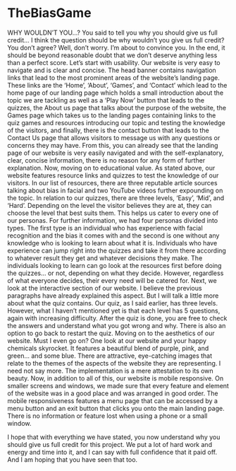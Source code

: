 # TheBiasGame
WHY WOULDN’T YOU...?
You said to tell you why you should give us full credit... I think the question should be why wouldn’t you give us full credit? You don’t agree? Well, don’t worry. I’m about to convince you. In the end, it should be beyond reasonable doubt that we don’t deserve anything less than a perfect score.
Let’s start with usability. Our website is very easy to navigate and is clear and concise. The head banner contains navigation links that lead to the most prominent areas of the website’s landing page. These links are the ‘Home’, ‘About’, ‘Games’, and ‘Contact’ which lead to the home page of our landing page which holds a small introduction about the topic we are tackling as well as a ‘Play Now’ button that leads to the quizzes, the About us page that talks about the purpose of the website, the Games page which takes us to the landing pages containing links to the quiz games and resources introducing our topic and testing the knowledge of the visitors, and finally, there is the contact button that leads to the Contact Us page that allows visitors to message us with any questions or concerns they may have. From this, you can already see that the landing page of our website is very easily navigated and with the self-explanatory, clear, concise information, there is no reason for any form of further explanation.
Now, moving on to educational value. As stated above, our website features resource links and quizzes to test the knowledge of our visitors. In our list of resources, there are three reputable article sources talking about bias in facial and two YouTube videos further expounding on the topic. In relation to our quizzes, there are three levels, ‘Easy’, ‘Mid’, and ‘Hard’. Depending on the level the visitor believes they are at, they can choose the level that best suits them. This helps us cater to every one of our personas. For further information, we had four personas divided into types. The first type is an individual who has experience with facial recognition and the bias it
comes with and the second is one without any knowledge who is looking to learn about what it is. Individuals who have experience can jump right into the quizzes and take it from there according to whatever result they get and whatever decisions they make. The individuals looking to learn can go look at the resources first before doing the quizzes... or not, depending on what they decide. However, regardless of what everyone decides, their every need will be catered for.
Next, we look at the interactive section of our website. I believe the previous paragraphs have already explained this aspect. But I will talk a little more about what the quiz contains. Our quiz, as I said earlier, has three levels. However, what I haven’t mentioned yet is that each level has 5 questions, again with increasing difficulty. After the quiz is done, you are free to check the answers and understand what you got wrong and why. There is also an option to go back to restart the quiz.
Moving on to the aesthetics of our website. Must I even go on? One look at our website and your happy chemicals skyrocket. It features a beautiful blend of purple, pink, and green... and some blue. There are attractive, eye-catching images that relate to the themes of the aspects of the website they are representing. I need not say more. The implementation is a mere attestation to its own beauty.
Now, in addition to all of this, our website is mobile responsive. On smaller screens and windows, we made sure that every feature and element of the website was in a good place and was arranged in good order. The mobile responsiveness features a menu page that can be accessed by a menu button and an exit button that clicks you onto the main landing page. There is no information or feature lost when using a phone or a small window.

I hope that with everything we have stated, you now understand why you should give us full credit for this project. We put a lot of hard work and energy and time into it, and I can say with full confidence that it paid off. And I am hoping that you have seen that too.
